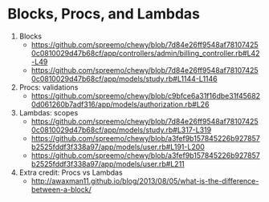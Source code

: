 # Blocks, Procs, and Lambdas

1. Blocks
    * https://github.com/spreemo/chewy/blob/7d84e26ff9548af781074250c0810029d47b68cf/app/controllers/admin/billing_controller.rb#L42-L49
    * https://github.com/spreemo/chewy/blob/7d84e26ff9548af781074250c0810029d47b68cf/app/models/study.rb#L1144-L1146
2. Procs: validations
    * https://github.com/spreemo/chewy/blob/c9bfce6a31f16dbe31f456820d061260b7adf316/app/models/authorization.rb#L26
3. Lambdas: scopes
    * https://github.com/spreemo/chewy/blob/7d84e26ff9548af781074250c0810029d47b68cf/app/models/study.rb#L317-L319
    * https://github.com/spreemo/chewy/blob/a3fef9b157845226b927857b2525fddf3f338a97/app/models/user.rb#L191-L200
    * https://github.com/spreemo/chewy/blob/a3fef9b157845226b927857b2525fddf3f338a97/app/models/user.rb#L211
4. Extra credit: Procs vs Lambdas
    * http://awaxman11.github.io/blog/2013/08/05/what-is-the-difference-between-a-block/
